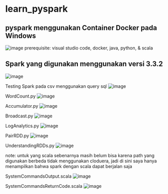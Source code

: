 # learn_pyspark

## pyspark menggunakan Container Docker pada Windows

![image](https://user-images.githubusercontent.com/86558365/226426668-52d368d2-e9c0-4c29-bf01-981631c59206.png)
prerequisite: visual studio code, docker, java, python, & scala

## Spark yang digunakan menggunakan versi 3.3.2
![image](https://user-images.githubusercontent.com/86558365/226427212-96722360-87a3-4917-bac0-27408ba197ea.png)

Testing Spark pada csv menggunakan query sql
![image](https://user-images.githubusercontent.com/86558365/226431557-f78095f3-a57b-4a61-a500-c5bc4123d5f2.png)

WordCount.py
![image](https://user-images.githubusercontent.com/86558365/226431191-bca98977-d527-4518-aa2d-c482cff4603a.png)

Accumulator.py
![image](https://user-images.githubusercontent.com/86558365/226427452-5841e41e-1a4e-4c96-a859-0f2ba24c99f7.png)

Broadcast.py
![image](https://user-images.githubusercontent.com/86558365/226427613-24dbc57b-d4a3-48a2-9ec4-f4604fcda551.png)

LogAnalytics.py
![image](https://user-images.githubusercontent.com/86558365/226430578-f8016b5a-c000-4c3f-ab2c-967cbe99a351.png)

PairRDD.py
![image](https://user-images.githubusercontent.com/86558365/226430857-ce6d6a70-df0e-4296-9d41-f52cf49b53af.png)

UnderstandingRDDs.py
![image](https://user-images.githubusercontent.com/86558365/226431013-b36574eb-9145-4859-a0c4-147138348ea2.png)

note: untuk yang scala sebenarnya masih belum bisa karena path yang digunakan berbeda tidak menggunakan cloduera, jadi di sini saya hanya menampilkan bahwa spark dengan scala dapat berjalan saja

SystemCommandsOutput.scala
![image](https://user-images.githubusercontent.com/86558365/226498657-5c09654d-607a-4b1e-bf9c-6acf614e48b9.png)

SystemCommandsReturnCode.scala
![image](https://user-images.githubusercontent.com/86558365/226498734-4ebc1fc7-9957-44fe-aeee-45be3429cc36.png)
